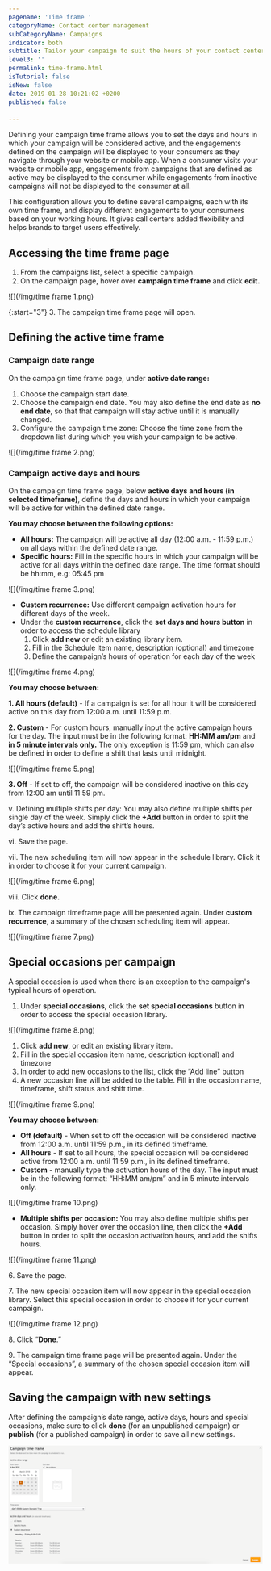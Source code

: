 ```yaml
---
pagename: 'Time frame '
categoryName: Contact center management
subCategoryName: Campaigns
indicator: both
subtitle: Tailor your campaign to suit the hours of your contact center
level3: ''
permalink: time-frame.html
isTutorial: false
isNew: false
date: 2019-01-28 10:21:02 +0200
published: false

---
```

Defining your campaign time frame allows you to set the days and hours in which your campaign will be considered active, and the engagements defined on the campaign will be displayed to your consumers as they navigate through your website or mobile app. When a consumer visits your website or mobile app, engagements from campaigns that are defined as active may be displayed to the consumer while engagements from inactive campaigns will not be displayed to the consumer at all.

This configuration allows you to define several campaigns, each with its own time frame, and display different engagements to your consumers based on your working hours. It gives call centers added flexibility and helps brands to target users effectively.

## Accessing the time frame page

1. From the campaigns list, select a specific campaign.
2. On the campaign page, hover over **campaign time frame** and click **edit.**

![](/img/time frame 1.png)

{:start="3"}
3\. The campaign time frame page will open.

## Defining the active time frame

### Campaign date range

On the campaign time frame page, under **active date range:**

1. Choose the campaign start date.
2. Choose the campaign end date. You may also define the end date as **no end date**, so that that campaign will stay active until it is manually changed.
3. Configure the campaign time zone: Choose the time zone from the dropdown list during which you wish your campaign to be active.

![](/img/time frame 2.png)

### Campaign active days and hours

On the campaign time frame page, below **active days and hours (in selected timeframe)**, define the days and hours in which your campaign will be active for within the defined date range.

**You may choose between the following options:**

* **All hours:** The campaign will be active all day (12:00 a.m. - 11:59 p.m.) on all days within the defined date range.
* **Specific hours:** Fill in the specific hours in which your campaign will be active for all days within the defined date range. The time format should be hh:mm, e.g: 05:45 pm

![](/img/time frame 3.png)

* **Custom recurrence:** Use different campaign activation hours for different days of the week.
* Under the **custom recurrence**, click the **set days and hours button** in order to access the schedule library
  1. Click **add new** or edit an existing library item.
  2. Fill in the Schedule item name, description (optional) and timezone
  3. Define the campaign’s hours of operation for each day of the week

![](/img/time frame 4.png)

**You may choose between:**

**1. All hours (default)** - If a campaign is set for all hour it will be considered active on this day from 12:00 a.m. until 11:59 p.m.

**2. Custom** - For custom hours, manually input the active campaign hours for the day. The input must be in the following format: **HH:MM am/pm** and **in 5 minute intervals only.** The only exception is 11:59 pm, which can also be defined in order to define a shift that lasts until midnight.

![](/img/time frame 5.png)

**3. Off** - If set to off, the campaign will be considered inactive on this day from 12:00 am until 11:59 pm.

v. Defining multiple shifts per day: You may also define multiple shifts per single day of the week. Simply click the **+Add** button in order to split the day’s active hours and add the shift’s hours.

vi. Save the page.

vii. The new scheduling item will now appear in the schedule library. Click it in order to choose it for your current campaign.

![](/img/time frame 6.png)

viii. Click **done.**

ix. The campaign timeframe page will be presented again. Under **custom recurrence**, a summary of the chosen scheduling item will appear.

![](/img/time frame 7.png)

## Special occasions per campaign

A special occasion is used when there is an exception to the campaign's typical hours of operation.

1. Under **special occasions**, click the **set special occasions** button in order to access the special occasion library.

![](/img/time frame 8.png)

1. Click **add new**, or edit an existing library item.
2. Fill in the special occasion item name, description (optional) and timezone
3. In order to add new occasions to the list, click the “Add line” button
4. A new occasion line will be added to the table. Fill in the occasion name, timeframe, shift status and shift time.

![](/img/time frame 9.png)

**You may choose between:**

* **Off (default)** - When set to off the occasion will be considered inactive from 12:00 a.m. until 11:59 p.m., in its defined timeframe.
* **All hours** - If set to all hours, the special occasion will be considered active from 12:00 a.m. until 11:59 p.m., in its defined timeframe.
* **Custom** - manually type the activation hours of the day. The input must be in the following format: “HH:MM am/pm” and in 5 minute intervals only.

![](/img/time frame 10.png)

* **Multiple shifts per occasion:** You may also define multiple shifts per occasion. Simply hover over the occasion line, then click the **+Add** button in order to split the occasion activation hours, and add the shifts hours.

![](/img/time frame 11.png)

6\. Save the page.

7\. The new special occasion item will now appear in the special occasion library. Select this special occasion in order to choose it for your current campaign.

![](/img/time frame 12.png)

8\. Click “**Done**.”

9\. The campaign time frame page will be presented again. Under the “Special occasions”, a summary of the chosen special occasion item will appear.

## Saving the campaign with new settings

After defining the campaign’s date range, active days, hours and special occasions, make sure to click **done** (for an unpublished campaign) or **publish** (for a published campaign) in order to save all new settings.

![](/img/fjsadjlf.png)